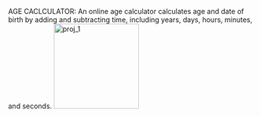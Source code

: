 AGE CACLCULATOR:
An online age calculator calculates age and date of birth by adding and subtracting time, including years, days, hours, minutes, and seconds.
<img width="173" alt="proj_1" src="https://github.com/user-attachments/assets/aca26880-6ff9-440f-86b7-5fedc8d16243">
